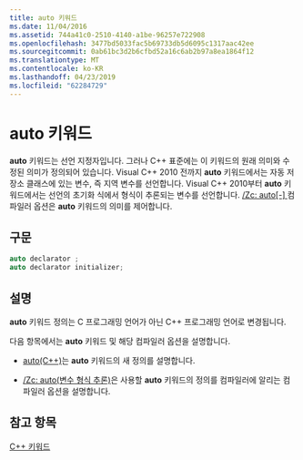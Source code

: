 ```yaml
---
title: auto 키워드
ms.date: 11/04/2016
ms.assetid: 744a41c0-2510-4140-a1be-96257e722908
ms.openlocfilehash: 3477bd5033fac5b69733db5d6095c1317aac42ee
ms.sourcegitcommit: 0ab61bc3d2b6cfbd52a16c6ab2b97a8ea1864f12
ms.translationtype: MT
ms.contentlocale: ko-KR
ms.lasthandoff: 04/23/2019
ms.locfileid: "62284729"
---
```

# <a name="auto-keyword"></a>auto 키워드

**auto** 키워드는 선언 지정자입니다. 그러나 C++ 표준에는 이 키워드의 원래 의미와 수정된 의미가 정의되어 있습니다. Visual C++ 2010 전까지 **auto** 키워드에서는 자동 저장소 클래스에 있는 변수, 즉 지역 변수를 선언합니다. Visual C++ 2010부터 **auto** 키워드에서는 선언의 초기화 식에서 형식이 추론되는 변수를 선언합니다. [/Zc: auto&#91;-&#93; ](../build/reference/zc-auto-deduce-variable-type.md) 컴파일러 옵션은 **auto** 키워드의 의미를 제어합니다.

## <a name="syntax"></a>구문

```cpp
auto declarator ;
auto declarator initializer;
```

## <a name="remarks"></a>설명

**auto** 키워드 정의는 C 프로그래밍 언어가 아닌 C++ 프로그래밍 언어로 변경됩니다.

다음 항목에서는 **auto** 키워드 및 해당 컴파일러 옵션을 설명합니다.

- [auto(C++)](../cpp/auto-cpp.md)는 **auto** 키워드의 새 정의를 설명합니다.

- [/Zc: auto(변수 형식 추론)](../build/reference/zc-auto-deduce-variable-type.md)은 사용할 **auto** 키워드의 정의를 컴파일러에 알리는 컴파일러 옵션을 설명합니다.

## <a name="see-also"></a>참고 항목

[C++ 키워드](../cpp/keywords-cpp.md)